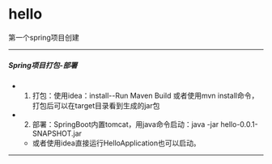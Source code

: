 # hello
第一个spring项目创建

---

##### Spring项目打包-部署
* 1. 打包：使用idea：install--Run Maven Build 或者使用mvn install命令，打包后可以在target目录看到生成的jar包
* 2. 部署：SpringBoot内置tomcat，用java命令启动：java -jar hello-0.0.1-SNAPSHOT.jar
    * 或者使用idea直接运行HelloApplication也可以启动。

---